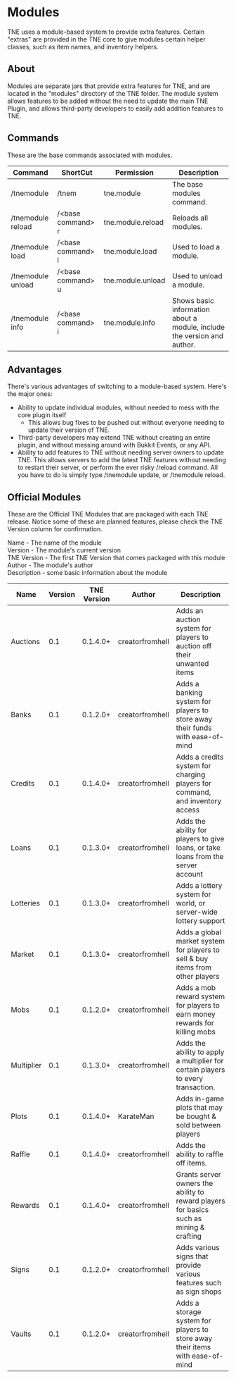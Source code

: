 # Modules
TNE uses a module-based system to provide extra features. Certain "extras" are provided in the TNE core to give modules 
certain helper classes, such as item names, and inventory helpers.

## About
Modules are separate jars that provide extra features for TNE, and are located in the "modules" directory of the TNE folder.
The module system allows features to be added without the need to update the main TNE Plugin, and allows third-party developers to easily add addition features to TNE.

## Commands
These are the base commands associated with modules.  

| Command                                |    ShortCut                          | Permission          | Description                                                                           |
|----------------------------------------|--------------------------------------|---------------------|---------------------------------------------------------------------------------------|
| /tnemodule                             | /tnem                                | tne.module          | The base modules command.                                                             |
| /tnemodule reload                      | /\<base command\> r                  | tne.module.reload   | Reloads all modules.                                                                  |
| /tnemodule load                        | /\<base command\> l                  | tne.module.load     | Used to load a module.                                                                | 
| /tnemodule unload                      | /\<base command\> u                  | tne.module.unload   | Used to unload a module.                                                              | 
| /tnemodule info                        | /\<base command\> i                  | tne.module.info     | Shows basic information about a module, include the version and author.               |

## Advantages
There's various advantages of switching to a module-based system. Here's the major ones:
- Ability to update individual modules, without needed to mess with the core plugin itself
  - This allows bug fixes to be pushed out without everyone needing to update their version of TNE.
- Third-party developers may extend TNE without creating an entire plugin, and without messing around with Bukkit Events, or any API.
- Ability to add features to TNE without needing server owners to update TNE. This allows servers to add the latest TNE 
features without needing to restart their server, or perform the ever risky /reload command. All you have to do is simply type /tnemodule update, or /tnemodule reload.

## Official Modules
These are the Official TNE Modules that are packaged with each TNE release. Notice some of these are planned features, please check the TNE Version column for confirmation.  

Name - The name of the module  
Version - The module's current version  
TNE Version - The first TNE Version that comes packaged with this module  
Author - The module's author  
Description - some basic information about the module

| Name                  | Version          | TNE Version      | Author            | Description                                                                             |
|-----------------------|------------------|------------------|-------------------|-----------------------------------------------------------------------------------------| 
| Auctions              | 0.1              | 0.1.4.0+         | creatorfromhell   | Adds an auction system for players to auction off their unwanted items                  |
| Banks                 | 0.1              | 0.1.2.0+         | creatorfromhell   | Adds a banking system for players to store away their funds with ease-of-mind           |
| Credits               | 0.1              | 0.1.4.0+         | creatorfromhell   | Adds a credits system for charging players for command, and inventory access            |
| Loans                 | 0.1              | 0.1.3.0+         | creatorfromhell   | Adds the ability for players to give loans, or take loans from the server account       |
| Lotteries             | 0.1              | 0.1.3.0+         | creatorfromhell   | Adds a lottery system for world, or server-wide lottery support                         |
| Market                | 0.1              | 0.1.3.0+        | creatorfromhell   | Adds a global market system for players to sell & buy items from other players          |
| Mobs                  | 0.1              | 0.1.2.0+         | creatorfromhell   | Adds a mob reward system for players to earn money rewards for killing mobs             |
| Multiplier            | 0.1              | 0.1.3.0+          | creatorfromhell   | Adds the ability to apply a multiplier for certain players to every transaction.        |
| Plots                 | 0.1              | 0.1.4.0+         | KarateMan         | Adds in-game plots that may be bought & sold between players                            | 
| Raffle                | 0.1              | 0.1.4.0+          | creatorfromhell   | Adds the ability to raffle off items.                                                   |
| Rewards               | 0.1              | 0.1.4.0+         | creatorfromhell   | Grants server owners the ability to reward players for basics such as mining & crafting |
| Signs                 | 0.1              | 0.1.2.0+          | creatorfromhell   | Adds various signs that provide various features such as sign shops                     |
| Vaults                | 0.1              | 0.1.2.0+         | creatorfromhell   | Adds a storage system for players to store away their items with ease-of-mind           |  
